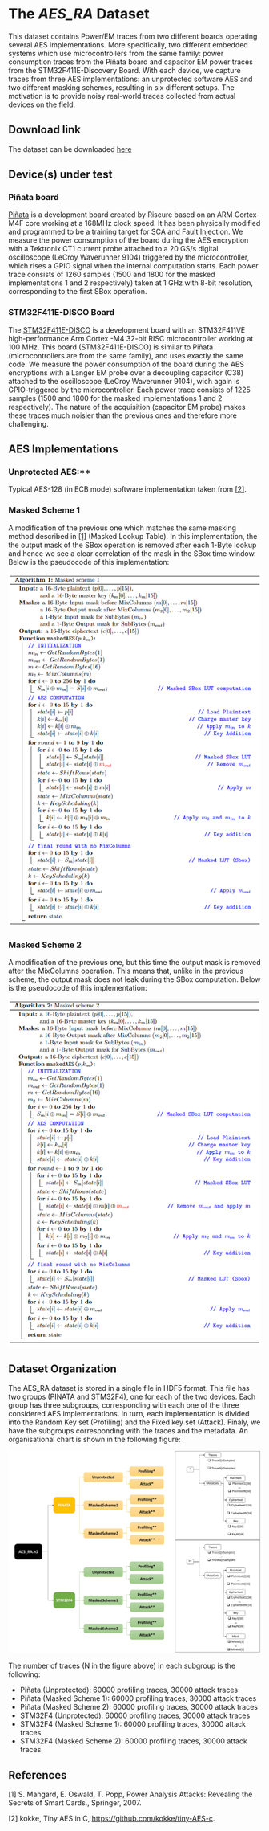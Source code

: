 # The *AES_RA* Dataset
This dataset contains Power/EM traces from two different boards operating several AES implementations. More specifically, two different embedded systems which use microcontrollers from the same family: power consumption traces from the Piñata board and capacitor EM power traces from the STM32F411E-Discovery Board. With each device, we capture traces from three AES implementations: an unprotected software AES and two different masking schemes, resulting in six different setups. The motivation is to provide noisy real-world traces collected from actual devices on the field.

## Download link
The dataset can be downloaded [here](https://drive.google.com/)

## Device(s) under test
### Piñata board
[Piñata](https://www.riscure.com/uploads/2017/07/pi\%C3\%B1ata_board_brochure.pdf) is a development board created by Riscure based on an ARM Cortex-M4F core working at a 168MHz clock speed. It has been physically modified and programmed to be a training target for SCA and Fault Injection. We measure the power consumption of the board during the AES encryption with a Tektronix CT1 current probe attached to a 20 GS/s digital oscilloscope (LeCroy Waverunner 9104) triggered by the microcontroller, which rises a GPIO signal when the internal computation starts. Each power trace consists of 1260 samples (1500 and 1800 for the masked implementations 1 and 2 respectively) taken at 1 GHz with 8-bit resolution, corresponding to the first SBox operation. 

### STM32F411E-DISCO Board
The [STM32F411E-DISCO](https://www.st.com/en/microcontrollers-microprocessors/stm32f411ve.html) is a development board with an STM32F411VE high-performance Arm Cortex -M4 32-bit RISC microcontroller working at 100 MHz. This board (STM32F411E-DISCO) is similar to Piñata (microcontrollers are from the same family), and uses exactly the same code. We measure the power consumption of the board during the AES encryptions with a Langer EM probe over a decoupling capacitor (C38) attached to the oscilloscope (LeCroy Waverunner 9104), wich again is GPIO-triggered by the microcontroller. Each power trace consists of 1225 samples (1500 and 1800 for the masked implementations 1 and 2 respectively). The nature of the acquisition (capacitor EM probe) makes these traces much noisier than the previous ones and therefore more challenging.

## AES Implementations
### Unprotected AES:** 
Typical AES-128 (in ECB mode) software implementation taken from [[2]](#2).

### Masked Scheme 1
A modification of the previous one which matches the same masking method described in [[1]](#1) (Masked Lookup Table). In this implementation, the the output mask of the SBox operation is removed after each 1-Byte lookup and hence we see a clear correlation of the mask in the SBox time window. Below is the pseudocode of this implementation:

![picture](misc/ms1.jpg)

### Masked Scheme 2
A modification of the previous one, but this time the output mask is removed after the MixColumns operation. This means that, unlike in the previous scheme, the output mask does not leak during the SBox computation. Below is the pseudocode of this implementation:

![picture](misc/ms2.jpg)

## Dataset Organization
The AES_RA dataset is stored in a single file in HDF5 format. This file has two groups (PINATA and STM32F4), one for each of the two devices. 
Each group has three subgroups, corresponding with each one of the three considered AES implementations. 
In turn, each implementation is divided into the Random Key set (Profiling) and the Fixed key set (Attack). 
Finaly, we have the subgroups corresponding with the traces and the metadata. An organisational chart is shown in the following figure:

![picture](misc/SCHEME.jpg)

The number of traces (N in the figure above) in each subgroup is the following:
- Piñata (Unprotected): 60000 profiling traces, 30000 attack traces
- Piñata (Masked Scheme 1): 60000 profiling traces, 30000 attack traces
- Piñata (Masked Scheme 2): 60000 profiling traces, 30000 attack traces
- STM32F4 (Unprotected): 60000 profiling traces, 30000 attack traces
- STM32F4 (Masked Scheme 1): 60000 profiling traces, 30000 attack traces
- STM32F4 (Masked Scheme 2): 60000 profiling traces, 30000 attack traces


## References
<a id="1">[1]</a> 
S. Mangard, E. Oswald, T. Popp,
Power Analysis Attacks: Revealing the Secrets of Smart Cards.,
Springer, 2007.

<a id="2">[2]</a>
kokke,
Tiny AES in C,
https://github.com/kokke/tiny-AES-c.






